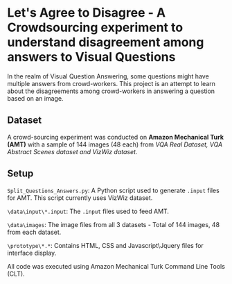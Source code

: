 
# Let's Agree to Disagree - A Crowdsourcing experiment to understand disagreement among answers to Visual Questions

In the realm of Visual Question Answering, some questions might have multiple answers from crowd-workers. 
This project is an attempt to learn about the disagreements among crowd-workers in answering a question based on an image.

## Dataset
A crowd-sourcing experiment was conducted on **Amazon Mechanical Turk (AMT)** with a sample of 144 images (48 each) from *VQA Real Dataset, VQA Abstract Scenes dataset and VizWiz dataset*.

## Setup
`Split_Questions_Answers.py`: A Python script used to generate `.input` files for AMT. This script currently uses VizWiz dataset.

`\data\input\*.input`: The `.input` files used to feed AMT.

`\data\images`: The image files from all 3 datasets - Total of 144 images, 48 from each dataset.

`\prototype\*.*`: Contains HTML, CSS and Javascript\Jquery files for interface display.

All code was executed using Amazon Mechanical Turk Command Line Tools (CLT).
